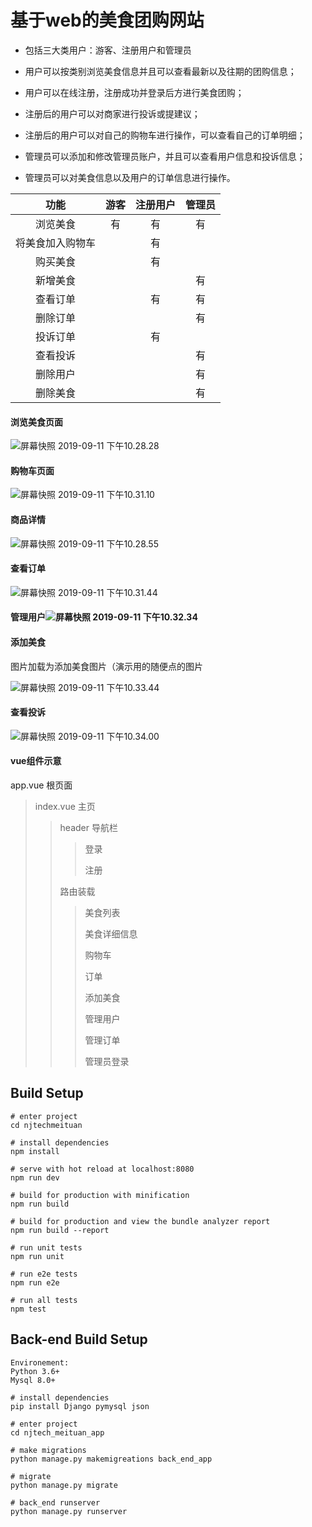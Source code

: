 # **基于web的美食团购网站**

+ 包括三大类用户：游客、注册用户和管理员

+ 用户可以按类别浏览美食信息并且可以查看最新以及往期的团购信息；

+ 用户可以在线注册，注册成功并登录后方进行美食团购；

+ 注册后的用户可以对商家进行投诉或提建议；

+ 注册后的用户可以对自己的购物车进行操作，可以查看自己的订单明细；

+ 管理员可以添加和修改管理员账户，并且可以查看用户信息和投诉信息；

+ 管理员可以对美食信息以及用户的订单信息进行操作。

|       功能       | 游客 | 注册用户 | 管理员 |
| :--------------: | :--: | :------: | :----: |
|     浏览美食     |  有  |    有    |   有   |
| 将美食加入购物车 |      |    有    |        |
|     购买美食     |      |    有    |        |
|     新增美食     |      |          |   有   |
|     查看订单     |      |    有    |   有   |
|     删除订单     |      |          |   有   |
|     投诉订单     |      |    有    |        |
|     查看投诉     |      |          |   有   |
|     删除用户     |      |          |   有   |
|     删除美食     |      |          |   有   |

#### 浏览美食页面

![屏幕快照 2019-09-11 下午10.28.28](https://github.com/radoapx/njtechmeituan/blob/master/images/屏幕快照%202019-09-11%20下午10.28.28.png)

#### 购物车页面

![屏幕快照 2019-09-11 下午10.31.10](https://github.com/radoapx/njtechmeituan/blob/master/images/屏幕快照%202019-09-11%20下午10.31.10-1568217886375.png)

#### 商品详情

![屏幕快照 2019-09-11 下午10.28.55](https://github.com/radoapx/njtechmeituan/blob/master/images/屏幕快照%202019-09-11%20下午10.28.55-1568217927616.png)

#### 查看订单

![屏幕快照 2019-09-11 下午10.31.44](https://github.com/radoapx/njtechmeituan/blob/master/images/屏幕快照%202019-09-11%20下午10.31.44.png)

#### 管理用户![屏幕快照 2019-09-11 下午10.32.34](https://github.com/radoapx/njtechmeituan/blob/master/images/屏幕快照%202019-09-11%20下午10.32.34.png)

#### 添加美食

 图片加载为添加美食图片（演示用的随便点的图片

![屏幕快照 2019-09-11 下午10.33.44](https://github.com/radoapx/njtechmeituan/blob/master/images/屏幕快照%202019-09-11%20下午10.33.44.png)

#### 查看投诉

![屏幕快照 2019-09-11 下午10.34.00](https://github.com/radoapx/njtechmeituan/blob/master/images/屏幕快照%202019-09-11%20下午10.34.00.png)

#### vue组件示意

app.vue 根页面

> index.vue 主页
>
> > header 导航栏
> >
> > > 登录
> > >
> > > 注册
> >
> > 路由装载
> >
> > > 美食列表
> > >
> > > 美食详细信息
> > >
> > > 购物车
> > >
> > > 订单
> > >
> > > 添加美食
> > >
> > > 管理用户
> > >
> > > 管理订单
> > >
> > > 管理员登录

## Build Setup

```
# enter project
cd njtechmeituan

# install dependencies
npm install

# serve with hot reload at localhost:8080
npm run dev

# build for production with minification
npm run build

# build for production and view the bundle analyzer report
npm run build --report

# run unit tests
npm run unit

# run e2e tests
npm run e2e

# run all tests
npm test
```


## Back-end Build Setup
```
Environement:
Python 3.6+
Mysql 8.0+

# install dependencies
pip install Django pymysql json 

# enter project
cd njtech_meituan_app

# make migrations
python manage.py makemigreations back_end_app

# migrate
python manage.py migrate

# back_end runserver
python manage.py runserver

```